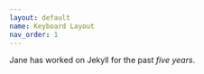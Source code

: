 ```yaml
---
layout: default
name: Keyboard Layout
nav_order: 1
---
```


Jane has worked on Jekyll for the past *five years*.
